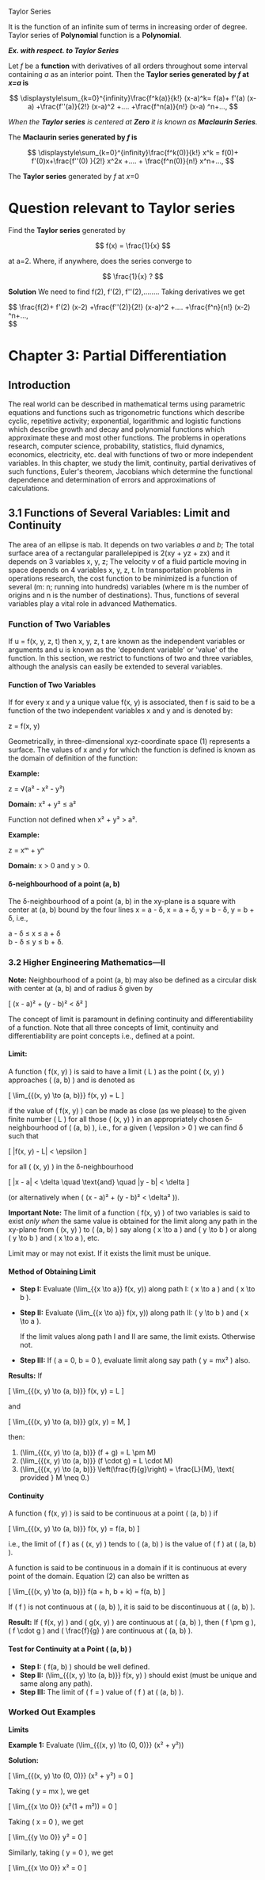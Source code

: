 Taylor Series

 It is the function of an infinite sum of terms in increasing order of degree. Taylor series of **Polynomial** function is a **Polynomial**. 

**_Ex. with respect. to **Taylor Series**_**

Let _f_ be a **function** with derivatives of all orders throughout some interval containing _a_ as an interior point. Then the **Taylor series generated by _f_ at _x=a_ is** 

$$
\displaystyle\sum_{k=0}^{infinity}\frac{f^k(a)}{k!} (x-a)^k= f(a)+ f'(a) (x-a) +\frac{f''(a)}{2!} (x-a)^2 +.... +\frac{f^n(a)}{n!} (x-a) ^n+..., 
$$                                                              
                                                             
 _When the **Taylor series** is centered at **Zero** it is known as **Maclaurin Series**._
 
 The **Maclaurin series generated by _f_ is**
 
 $$
 \displaystyle\sum_{k=0}^{infinity}\frac{f^k(0)}{k!} x^k = f(0)+ f'(0)x+\frac{f''(0) }{2!} x^2x +.... + \frac{f^n(0)}{n!} x^n+..., 
 $$
 
The **Taylor series** generated by _f_ at _x_=0
 

# Question relevant to **Taylor series**
Find the **Taylor series** generated by

$$ 
f(x) = \frac{1}{x}
$$
                                       
at a=2. Where, if anywhere, does the series converge to
                                       
$$
\frac{1}{x} ? 
$$
 
**Solution**
We need to find f(2), f'(2), f''(2),........ Taking derivatives we get

$$ 
\frac{f(2)+ f'(2) (x-2) +\frac{f''(2)}{2!} (x-a)^2 +.... +\frac{f^n}{n!} (x-2) ^n+...,      
$$

    
      
# Chapter 3: Partial Differentiation

## Introduction

The real world can be described in mathematical terms using parametric equations and functions such as trigonometric functions which describe cyclic, repetitive activity; exponential, logarithmic and logistic functions which describe growth and decay and polynomial functions which approximate these and most other functions. The problems in operations research, computer science, probability, statistics, fluid dynamics, economics, electricity, etc. deal with functions of two or more independent variables. In this chapter, we study the limit, continuity, partial derivatives of such functions, Euler's theorem, Jacobians which determine the functional dependence and determination of errors and approximations of calculations.

## 3.1 Functions of Several Variables: Limit and Continuity

The area of an ellipse is πab. It depends on two variables *a* and *b*; The total surface area of a rectangular parallelepiped is 2(xy + yz + zx) and it depends on 3 variables x, y, z; The velocity v of a fluid particle moving in space depends on 4 variables x, y, z, t. In transportation problems in operations research, the cost function to be minimized is a function of several (m: n; running into hundreds) variables (where m is the number of origins and n is the number of destinations). Thus, functions of several variables play a vital role in advanced Mathematics.

### Function of Two Variables

If u = f(x, y, z, t) then x, y, z, t are known as the independent variables or arguments and u is known as the 'dependent variable' or 'value' of the function. In this section, we restrict to functions of two and three variables, although the analysis can easily be extended to several variables.

#### Function of Two Variables

If for every x and y a unique value f(x, y) is associated, then f is said to be a function of the two independent variables x and y and is denoted by:

z = f(x, y)

Geometrically, in three-dimensional xyz-coordinate space (1) represents a surface. The values of x and y for which the function is defined is known as the domain of definition of the function:

**Example:**

z = √(a² - x² - y²)

**Domain:** x² + y² ≤ a²

Function not defined when x² + y² > a².

**Example:**

z = xᵐ + yⁿ

**Domain:** x > 0 and y > 0.

#### δ-neighbourhood of a point (a, b)

The δ-neighbourhood of a point (a, b) in the xy-plane is a square with center at (a, b) bound by the four lines x = a - δ, x = a + δ, y = b - δ, y = b + δ, i.e.,

a - δ ≤ x ≤ a + δ  
b - δ ≤ y ≤ b + δ.      
             
### 3.2 Higher Engineering Mathematics—II

**Note:** Neighbourhood of a point (a, b) may also be defined as a circular disk with center at (a, b) and of radius δ given by

\[
(x - a)² + (y - b)² < δ²
\]

The concept of limit is paramount in defining continuity and differentiability of a function. Note that all three concepts of limit, continuity and differentiability are point concepts i.e., defined at a point.

#### Limit:
A function \( f(x, y) \) is said to have a limit \( L \) as the point \( (x, y) \) approaches \( (a, b) \) and is denoted as

\[
\lim_{{(x, y) \to (a, b)}} f(x, y) = L
\]

if the value of \( f(x, y) \) can be made as close (as we please) to the given finite number \( L \) for all those \( (x, y) \) in an appropriately chosen δ-neighbourhood of \( (a, b) \), i.e., for a given \( \epsilon > 0 \) we can find δ such that

\[
|f(x, y) - L| < \epsilon
\]

for all \( (x, y) \) in the δ-neighbourhood

\[
|x - a| < \delta \quad \text{and} \quad |y - b| < \delta
\]

(or alternatively when \( (x - a)² + (y - b)² < \delta² \)).

**Important Note:** The limit of a function \( f(x, y) \) of two variables is said to exist *only when* the same value is obtained for the limit along any path in the xy-plane from \( (x, y) \) to \( (a, b) \) say along \( x \to a \) and \( y \to b \) or along \( y \to b \) and \( x \to a \), etc.

Limit may or may not exist. If it exists the limit must be unique.

#### Method of Obtaining Limit

- **Step I:** Evaluate \(\lim_{{x \to a}} f(x, y)\) along path I: \( x \to a \) and \( x \to b \).
- **Step II:** Evaluate \(\lim_{{x \to a}} f(x, y)\) along path II: \( y \to b \) and \( x \to a \).

  If the limit values along path I and II are same, the limit exists. Otherwise not.

- **Step III:** If \( a = 0, b = 0 \), evaluate limit along say path \( y = mx² \) also.

**Results:** If 

\[
\lim_{{(x, y) \to (a, b)}} f(x, y) = L
\]

and

\[
\lim_{{(x, y) \to (a, b)}} g(x, y) = M,
\]

then:

1. \(\lim_{{(x, y) \to (a, b)}} (f + g) = L \pm M\)
2. \(\lim_{{(x, y) \to (a, b)}} (f \cdot g) = L \cdot M\)
3. \(\lim_{{(x, y) \to (a, b)}} \left(\frac{f}{g}\right) = \frac{L}{M}, \text{ provided } M \neq 0.\)

#### Continuity

A function \( f(x, y) \) is said to be continuous at a point \( (a, b) \) if 

\[
\lim_{{(x, y) \to (a, b)}} f(x, y) = f(a, b)
\]

i.e., the limit of \( f \) as \( (x, y) \) tends to \( (a, b) \) is the value of \( f \) at \( (a, b) \).

A function is said to be continuous in a domain if it is continuous at every point of the domain. Equation (2) can also be written as 

\[
\lim_{{(x, y) \to (a, b)}} f(a + h, b + k) = f(a, b)
\]

If \( f \) is not continuous at \( (a, b) \), it is said to be discontinuous at \( (a, b) \).

**Result:** If \( f(x, y) \) and \( g(x, y) \) are continuous at \( (a, b) \), then \( f \pm g \), \( f \cdot g \) and \( \frac{f}{g} \) are continuous at \( (a, b) \).

#### Test for Continuity at a Point \( (a, b) \)

- **Step I:** \( f(a, b) \) should be well defined.
- **Step II:** \(\lim_{{(x, y) \to (a, b)}} f(x, y) \) should exist (must be unique and same along any path).
- **Step III:** The limit of \( f = \) value of \( f \) at \( (a, b) \).

### Worked Out Examples

**Limits**

**Example 1:** Evaluate \(\lim_{{(x, y) \to (0, 0)}} (x² + y²)\)

**Solution:**

\[
\lim_{{(x, y) \to (0, 0)}} (x² + y²) = 0
\]

Taking \( y = mx \), we get

\[
\lim_{{x \to 0}} (x²(1 + m²)) = 0
\]

Taking \( x = 0 \), we get

\[
\lim_{{y \to 0}} y² = 0
\]

Similarly, taking \( y = 0 \), we get

\[
\lim_{{x \to 0}} x² = 0
\]
 
             
     
     
     
     
